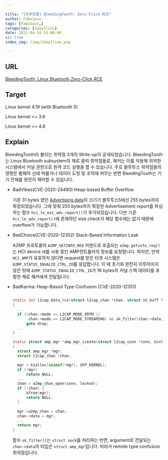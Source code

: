 ```yaml
---

title: "[하루한줄] BleedingTooth: Zero-Click RCE"
author: Fabu1ous
tags: [Fabu1ous,]
categories: [1day1line]
date: 2021-04-14 14:00:00
cc: true
index_img: /img/1day1line.png

---
```




## URL

[BleedingTooth: Linux Bluetooth Zero-Click RCE](https://google.github.io/security-research/pocs/linux/bleedingtooth/writeup)



## **Target**

Linux kernel 4.19 (with Bluetooth 5)

Linux kernel <= 3.6

Linux kernel >= 4.8



## **Explain**

BleedingTooth라 불리는 취약점 3개의 Write-up이 공개되었습니다. BleedingTooth는 Linux Bluetooth subsystem의 제로 클릭 취약점들로, 해커는 이를 악용해 취약한 시스템에서 커널 권한으로 원격 코드 실행을 할 수 있습니다. 주로 블루투스 취약점들의 영향은 펌웨어 선에 머물거나 데이터 도청 및 조작에 머무는 반면 BleedingTooth는 기기 전체를 완전히 제어할 수 있습니다.



* BadVibes(CVE-2020-24490) Heap-based Buffer Overflow

  기존 31 bytes 였던  [Advertising data](https://www.silabs.com/community/wireless/bluetooth/knowledge-base.entry.html/2017/02/10/bluetooth_advertisin-hGsf)의 크기가 블루투스5에선 255 bytes까지 확장되었습니다. 그에 맞춰 255 bytes까지 확장된 Advertisement report를 파싱 하는 함수 `hci_le_ext_adv_report()`가 추가되었습니다. 다만 기존`hci_le_adv_report()`에 존재하던 size check가 해당 함수에는 없기 때문에 overflow가 가능합니다.



* BadChoice(CVE-2020-12352) Stack-Based Information Leak

  A2MP 프로토콜의 `A2MP_GETINFO_REQ` 커멘드로 호출되는 `a2mp_getinfo_req()`는 HCI device id를 사용 중인 AMP컨트롤러의 정보를 요청합니다. 하지만, 만약 `HCI_AMP`가 유효하지 않다면 request를 받은 타겟 시스템은  `A2MP_STATUS_INVALID_CTRL_ID`를 응답합니다.  이 때 초기화 완전히 이루어지지 않은 탓에 `A2MP_STATUS_INVALID_CTRL_ID`가 16 bytes의 커널 스택 데이터를 포함한 채로 해커에게 전달됩니다.



* BadKarma: Heap-Based Type Confusion (CVE-2020-12351)

  ```c
  
  static int l2cap_data_rcv(struct l2cap_chan *chan, struct sk_buff *skb)
  {
  	...
  	if ((chan->mode == L2CAP_MODE_ERTM ||
  	     chan->mode == L2CAP_MODE_STREAMING) && sk_filter(chan->data, skb))
  		goto drop;
  	...
  }
  
  static struct amp_mgr *amp_mgr_create(struct l2cap_conn *conn, bool locked)
  {
  	struct amp_mgr *mgr;
  	struct l2cap_chan *chan;
  
  	mgr = kzalloc(sizeof(*mgr), GFP_KERNEL);
  	if (!mgr)
  		return NULL;
  	...
  	chan = a2mp_chan_open(conn, locked);
  	if (!chan) {
  		kfree(mgr);
  		return NULL;
  	}
  
  	mgr->a2mp_chan = chan;
  	chan->data = mgr;
  	...
  	return mgr;
  }
  ```

  함수 `sk_filter()`는 `struct sock`를 처리하는 반면, argument로 전달되는 `chan->data`의 타입은 `struct amp_mgr`입니다. 따라서 remote type confusion 취약점입니다. 